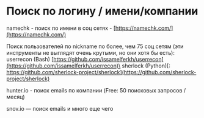 # Поиск по логину / имени/компании

namechk - поиск по имени в соц сетях - [https://namechk.com/](https://namechk.com/)

Поиск пользователей по nickname по более, чем 75 соц сетям (эти инструменты не выглядят очень крутыми, но они хотя бы есть):\
userrecon (Bash) [https://github.com/issamelferkh/userrecon](https://github.com/issamelferkh/userrecon)\
sherlock (Python)[: https://github.com/sherlock-project/sherlock](https://github.com/sherlock-project/sherlock)

hunter.io - поиск emails по компании (Free: 50 поисковых запросов / месяц)

snov.io — поиск emails и много еще чего

